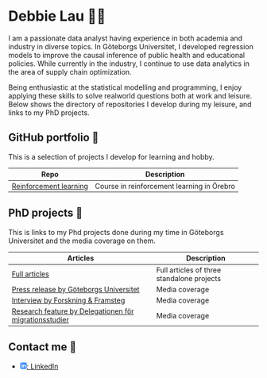 
# Debbie Lau :woman_technologist:

I am a passionate data analyst having experience in both academia and industry in diverse topics. In Göteborgs Universitet, I developed regression models to improve the causal inference of public health and educational policies. While currently in the industry, I continue to use data analytics in the area of supply chain optimization.

Being enthusiastic at the statistical modelling and programming, I enjoy applying these skills to solve realworld questions both at work and leisure. Below shows the directory of repositories I develop during my leisure, and links to my PhD projects.


## GitHub portfolio :briefcase:
This is a selection of projects I develop for learning and hobby.

| Repo                                  | Description                                |
| ------------------------------------- | ------------------------------------------ |
| [Reinforcement learning][reinf_learn] | Course in reinforcement learning in Örebro |

[reinf_learn]: https://github.com/Db-Lau/Reinforcement-Learning-Course

## PhD projects :book:

This is links to my Phd projects done during my time in Göteborgs Universitet and the media coverage on them. 

| Articles                      | Description                               |
| ----------------------------- | ----------------------------------------- |
| [Full articles][full_article] | Full articles of three standalone projects |
| [Press release by Göteborgs Universitet][gu]| Media coverage|
| [Interview by Forskning & Framsteg][fof]| Media coverage|
| [Research feature by Delegationen för migrationsstudier][delmi]| Media coverage|

[full_article]: https://gupea.ub.gu.se/bitstream/2077/64123/1/gupea_2077_64123_1.pdf
[gu]: https://www.gu.se/en/news/school-segregation-have-long-term-effects-on-relationship-and-work-segregation
[fof]: https://fof.se/artikel/segregerad-skola-paverkar-framtida-relationer
[delmi]: https://www.delmi.se/publikationer/avhandlingsnytt-2021-5-tidsbegransade-uppehallstillstand-egenforetagande-och-skolsegregation-aktuella-avhandlingar-om-utrikes-fodda-pa-arbetsmarknaden/

## Contact me :iphone:

- [![linkedIn icon](assets/linkedIn-icon.png): LinkedIn][linkedin]

[linkedin]: https://www.linkedin.com/in/debbielau2018
